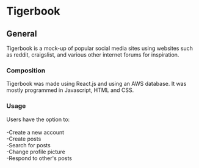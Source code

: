 # Tigerbook
## General
Tigerbook is a mock-up of popular social media sites using websites such as reddit, craigslist, and various other internet forums for inspiration.
### Composition
Tigerbook was made using React.js and using an AWS database. It was mostly programmed in Javascript, HTML and CSS.
### Usage
Users have the option to: <br/><br/>
  -Create a new account<br/>
  -Create posts<br/>
  -Search for posts<br/>
  -Change profile picture<br/>
  -Respond to other's posts<br/>
